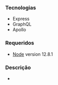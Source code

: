 ### Tecnologias

- Express
- GraphQL
- Apollo

### Requeridos

- [Node](https://nodejs.org/en/) version 12.8.1

### Descrição
-